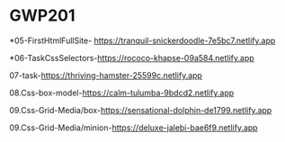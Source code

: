 # GWP201

*05-FirstHtmlFullSite- https://tranquil-snickerdoodle-7e5bc7.netlify.app 

*06-TaskCssSelectors-https://rococo-khapse-09a584.netlify.app 

07-task-https://thriving-hamster-25599c.netlify.app

08.Css-box-model-https://calm-tulumba-9bdcd2.netlify.app

09.Css-Grid-Media/box-https://sensational-dolphin-de1799.netlify.app

09.Css-Grid-Media/minion-https://deluxe-jalebi-bae6f9.netlify.app
